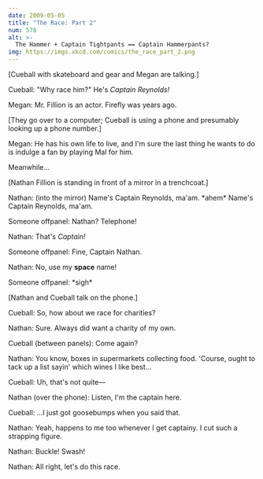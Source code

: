 ```yaml
---
date: 2009-05-05
title: "The Race: Part 2"
num: 578
alt: >-
  The Hammer + Captain Tightpants == Captain Hammerpants?
img: https://imgs.xkcd.com/comics/the_race_part_2.png
---
```

[Cueball with skateboard and gear and Megan are talking.]

Cueball: "Why race him?" He's *Captain Reynolds!*

Megan: Mr. Fillion is an actor. Firefly was years ago.

[They go over to a computer; Cueball is using a phone and presumably looking up a phone number.]

Megan: He has his own life to live, and I'm sure the last thing he wants to do is indulge a fan by playing Mal for him.

Meanwhile...

[Nathan Fillion is standing in front of a mirror in a trenchcoat.]

Nathan: (into the mirror) Name's Captain Reynolds, ma'am. \*ahem\* Name's Captain Reynolds, ma'am.

Someone offpanel: Nathan? Telephone!

Nathan: That's *Captain!*

Someone offpanel: Fine, Captain Nathan.

Nathan: No, use my **space** name!

Someone offpanel: \*sigh\*

[Nathan and Cueball talk on the phone.]

Cueball: So, how about we race for charities?

Nathan: Sure. Always did want a charity of my own.

Cueball (between panels): Come again?

Nathan: You know, boxes in supermarkets collecting food. 'Course, ought to tack up a list sayin' which wines I like best...

Cueball: Uh, that's not quite—

Nathan (over the phone): Listen, I'm the captain here.

Cueball: ...I just got goosebumps when you said that.

Nathan: Yeah, happens to me too whenever I get captainy. I cut such a strapping figure.

Nathan: Buckle! Swash!

Nathan: All right, let's do this race.